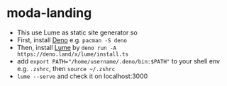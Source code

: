 # moda-landing

- This use Lume as static site generator so 
- First, install [Deno](https://deno.land) e.g. `pacman -S deno`
- Then, install [Lume](https://lume.land) by `deno run -A https://deno.land/x/lume/install.ts`
- add `export PATH="/home/username/.deno/bin:$PATH"` to your shell env e.g. `.zshrc`, then `source ~/.zshrc`
- `lume --serve` and check it on localhost:3000
